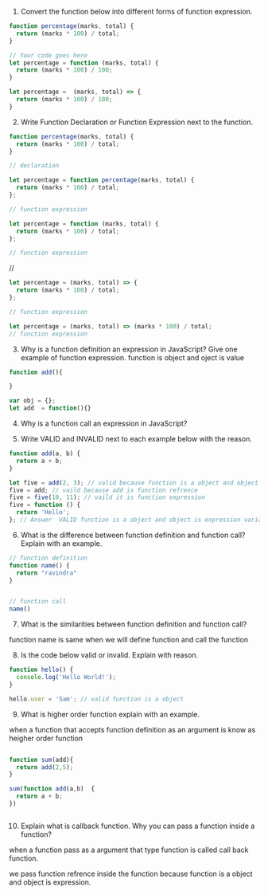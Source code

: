1. Convert the function below into different forms of function expression.

```js
function percentage(marks, total) {
  return (marks * 100) / total;
}

// Your code goes here
let percentage = function (marks, total) {
  return (marks * 100) / 100;
}

let percentage =  (marks, total) => {
  return (marks * 100) / 100;
}

```


2. Write Function Declaration or Function Expression next to the function.

```js
function percentage(marks, total) {
  return (marks * 100) / total;
}

// declaration

```
```js
let percentage = function percentage(marks, total) {
  return (marks * 100) / total;
};

// function expression
```

```js
let percentage = function (marks, total) {
  return (marks * 100) / total;
};

// function expression
```
// 

```js
let percentage = (marks, total) => {
  return (marks * 100) / total;
};

// function expression
```

```js
let percentage = (marks, total) => (marks * 100) / total;
// function expression

```

3. Why is a function definition an expression in JavaScript? Give one example of function expression.
function is object and oject is value 
```js
function add(){

}

var obj = {};
let add  = function(){}

```

4. Why is a function call an expression in JavaScript?

5. Write VALID and INVALID next to each example below with the reason.

```js
function add(a, b) {
  return a + b;
}

let five = add(2, 3); // valid because function is a object and object is store in a variable that type function is call function expression
five = add; // vaild because add is function refrence 
five = five(10, 11); // vaild it is function expression 
five = function () {
  return 'Hello';
}; // Answer  VALID function is a object and object is expression variable can store expression 
```

6. What is the difference between function definition and function call? Explain with an example.
```js
// function definition
function name() {
  return "ravindra"
}


// function call 
name()

```


7. What is the similarities between function definition and function call?

function name is same when we will define function and call the function

8. Is the code below valid or invalid. Explain with reason.

```js
function hello() {
  console.log('Hello World!');
}

hello.user = 'Sam'; // valid function is a object 
```

9. What is higher order function explain with an example.

when a function that accepts function definition as an argument is know as heigher order  function 

```js

function sum(add){
  return add(2,5);
}

sum(function add(a,b)  {
  return a + b;
})



```

10. Explain what is callback function. Why you can pass a function inside a function?

when a function pass as a argument that type function is called call back function.

we pass function refrence inside the function because function is a object and object is expression.